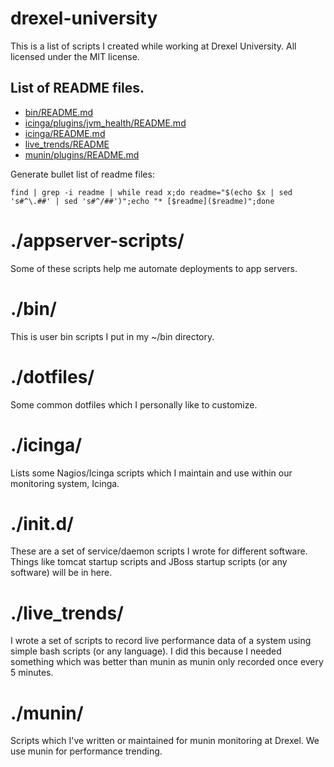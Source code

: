 # drexel-university

This is a list of scripts I created while working at Drexel University.  All licensed under the MIT license.

## List of README files.

* [bin/README.md](bin/README.md)
* [icinga/plugins/jvm_health/README.md](icinga/plugins/jvm_health/README.md)
* [icinga/README.md](icinga/README.md)
* [live_trends/README](live_trends/README)
* [munin/plugins/README.md](munin/plugins/README.md)

Generate bullet list of readme files:

    find | grep -i readme | while read x;do readme="$(echo $x | sed 's#^\.##' | sed 's#^/##')";echo "* [$readme]($readme)";done

# ./appserver-scripts/

Some of these scripts help me automate deployments to app servers.

# ./bin/

This is user bin scripts I put in my ~/bin directory.

# ./dotfiles/

Some common dotfiles which I personally like to customize.

# ./icinga/

Lists some Nagios/Icinga scripts which I maintain and use within our monitoring system, Icinga.

# ./init.d/

These are a set of service/daemon scripts I wrote for different software.
Things like tomcat startup scripts and JBoss startup scripts (or any software)
will be in here.

# ./live_trends/

I wrote a set of scripts to record live performance data of a system
using simple bash scripts (or any language).  I did this because I
needed something which was better than munin as munin only recorded
once every 5 minutes.

# ./munin/

Scripts which I've written or maintained for munin monitoring at Drexel.  We use munin for performance trending.
